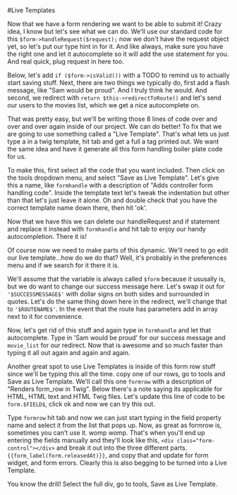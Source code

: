 #Live Templates

Now that we have a form rendering we want to be able to submit it! Crazy idea, I know
but let's see what we can do. We'll use our standard code for this
`$form->handleRequest($request);` now we don't have the request object yet, so let's put
our type hint in for it. And like always, make sure you have the right one and let it autocomplete
so it will add the use statement for you. And real quick, plug request in here too.

Below, let's add `if ($form->isValid())` with a TODO to remind us to actually start saving stuff. 
Next, there are two things we typically do, first add a flash message, like "Sam would be proud".
And I truly think he would. And second, we redirect with `return $this->redirectToRoute()` and let's
send our users to the movies list, which we get a nice autocomplete on. 

That was pretty easy, but we'll be writing those 8 lines of code over and over and over again inside
of our project. We can do better! To fix that we are going to use something called a "Live Template".
That's what lets us just type a in a twig template, hit tab and get a full a tag printed out. We want 
the same idea and have it generate all this form handling boiler plate code for us. 

To make this, first select all the code that you want included. Then click on the tools dropdown menu,
and select "Save as Live Template". Let's give this a name, like `formhandle` with a description of
"Adds controller form handling code". Inside the template text let's tweak the indentation but other
than that let's just leave it alone. Oh and double check that you have the correct template name down there,
then hit 'ok'.

 Now that we have this we can delete our handleRequest and if statement and replace it instead with 
 `formhandle` and hit tab to enjoy our handy autocompletion. There it is!
 
Of course now we need to make parts of this dynamic. We'll need to go edit our live template...how do we do that?
Well, it's probably in the preferences menu and if we search for it there it is.

We'll assume that the variable is always called `$form` because it ususally is, but we do want to change our success
message here. Let's swap it out for `'$SUCCESSMESSAGE$'` with dollar signs on both sides and surrounded in quotes. 
Let's do the same thing down here in the redirect, we'll change that to `'$ROUTENAME$'`. In the event that the route
has parameters add in array next to it for convenience.

Now, let's get rid of this stuff and again type in `formhandle` and let that autocomplete. Type in 'Sam would be proud'
for our success message and `movie_list` for our redirect. Now that is awesome and so much faster than typing it all out
again and again and again.

Another great spot to use Live Templates is inside of this form row stuff since we'll be typing this all the time. 
copy one of our rows, go to tools and Save as Live Template. We'll call this one `formrow` with a description of
"Renders form_row in Twig". Below there's a note saying its applicable for HTML, HTML text and HTML Twig files. 
Let's update this line of code to be `form.$FIELD$`, click ok and now we can try this out.

 Type `formrow` hit tab and now we can just start typing in the field property name and select it from the list that
 pops up. Now, as great as formrow is, sometimes you can't use it. womp womp. That's when you'll end up entering the
 fields manually and they'll look like this, `<div class="form-control"></div>` and break it out into the three 
 different parts. `{{form_label(form.releasedAt)}}`, and copy that and update for form widget, and form errors. 
 Clearly this is also begging to be turned into a Live Template. 
 
 You know the drill! Select the full div, go to tools, Save as Live Template. 


